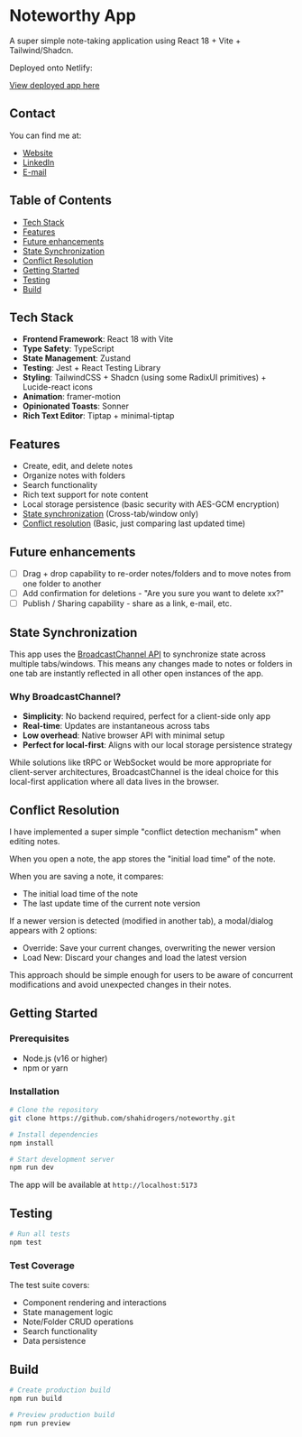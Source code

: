 # Noteworthy App

A super simple note-taking application using React 18 + Vite + Tailwind/Shadcn.

Deployed onto Netlify:

[View deployed app here](https://noteworthy-local.netlify.app/)

## Contact

You can find me at:

- [Website](https://www.shah1d.com)
- [LinkedIn](https://www.linkedin.com/in/shahidrogers/)
- [E-mail](mailto:shahidrogers@gmail.com)

## Table of Contents

- [Tech Stack](#tech-stack)
- [Features](#features)
- [Future enhancements](#future-enhancements)
- [State Synchronization](#state-synchronization)
- [Conflict Resolution](#conflict-resolution)
- [Getting Started](#getting-started)
- [Testing](#testing)
- [Build](#build)

## Tech Stack

- **Frontend Framework**: React 18 with Vite
- **Type Safety**: TypeScript
- **State Management**: Zustand
- **Testing**: Jest + React Testing Library
- **Styling**: TailwindCSS + Shadcn (using some RadixUI primitives) + Lucide-react icons
- **Animation**: framer-motion
- **Opinionated Toasts**: Sonner
- **Rich Text Editor**: Tiptap + minimal-tiptap

## Features

- Create, edit, and delete notes
- Organize notes with folders
- Search functionality
- Rich text support for note content
- Local storage persistence (basic security with AES-GCM encryption)
- [State synchronization](#state-synchronization) (Cross-tab/window only)
- [Conflict resolution](#conflict-resolution) (Basic, just comparing last updated time)

## Future enhancements

- [ ] Drag + drop capability to re-order notes/folders and to move notes from one folder to another
- [ ] Add confirmation for deletions - "Are you sure you want to delete xx?"
- [ ] Publish / Sharing capability - share as a link, e-mail, etc.

## State Synchronization

This app uses the [BroadcastChannel API](https://developer.mozilla.org/en-US/docs/Web/API/Broadcast_Channel_API) to synchronize state across multiple tabs/windows. This means any changes made to notes or folders in one tab are instantly reflected in all other open instances of the app.

### Why BroadcastChannel?

- **Simplicity**: No backend required, perfect for a client-side only app
- **Real-time**: Updates are instantaneous across tabs
- **Low overhead**: Native browser API with minimal setup
- **Perfect for local-first**: Aligns with our local storage persistence strategy

While solutions like tRPC or WebSocket would be more appropriate for client-server architectures, BroadcastChannel is the ideal choice for this local-first application where all data lives in the browser.

## Conflict Resolution

I have implemented a super simple "conflict detection mechanism" when editing notes.

When you open a note, the app stores the "initial load time" of the note.

When you are saving a note, it compares:

- The initial load time of the note
- The last update time of the current note version

If a newer version is detected (modified in another tab), a modal/dialog appears with 2 options:

- Override: Save your current changes, overwriting the newer version
- Load New: Discard your changes and load the latest version

This approach should be simple enough for users to be aware of concurrent modifications and avoid unexpected changes in their notes.

## Getting Started

### Prerequisites

- Node.js (v16 or higher)
- npm or yarn

### Installation

```bash
# Clone the repository
git clone https://github.com/shahidrogers/noteworthy.git

# Install dependencies
npm install

# Start development server
npm run dev
```

The app will be available at `http://localhost:5173`

## Testing

```bash
# Run all tests
npm test
```

### Test Coverage

The test suite covers:

- Component rendering and interactions
- State management logic
- Note/Folder CRUD operations
- Search functionality
- Data persistence

## Build

```bash
# Create production build
npm run build

# Preview production build
npm run preview
```
